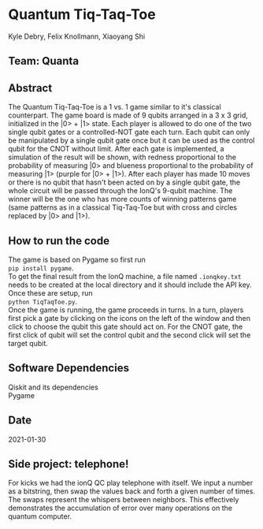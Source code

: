 # Quantum Tiq-Taq-Toe
Kyle Debry, Felix Knollmann, Xiaoyang Shi


## Team: Quanta

## Abstract
The Quantum Tiq-Taq-Toe is a 1 vs. 1 game similar to it's classical counterpart. The game board is made of 9 qubits arranged in a 3 x 3 grid, initialized in the |0> + |1> state. Each player is allowed to do one of the two single qubit gates or a controlled-NOT gate each turn. Each qubit can only be manipulated by a single qubit gate once but it can be used as the control qubit for the CNOT without limit. After each gate is implemented, a simulation of the result will be shown, with redness proportional to the probability of measuring |0> and blueness proportional to the probability of measuring |1> (purple for |0> + |1>). After each player has made 10 moves or there is no qubit that hasn't been acted on by a single qubit gate, the whole circuit will be passed through the IonQ's 9-qubit machine. The winner will be the one who has more counts of winning patterns game (same patterns as in a classical Tiq-Taq-Toe but with cross and circles replaced by |0> and |1>).  

## How to run the code
The game is based on Pygame so first run\
`pip install pygame`.\
To get the final result from the IonQ machine, a file named `.ionqkey.txt` needs to be created at the local directory and it should include the API key. Once these are setup, run\
`python TiqTaqToe.py`.\
Once the game is running, the game proceeds in turns. In a turn, players first pick a gate by clicking on the icons on the left of the window and then click to choose the qubit this gate should act on. For the CNOT gate, the first click of qubit will set the control qubit and the second click will set the target qubit.


## Software Dependencies
Qiskit and its dependencies\
Pygame

## Date
2021-01-30


## Side project: telephone!
For kicks we had the ionQ QC play telephone with itself. We input a number as a bitstring, then swap the values back and forth a given number of times. The swaps represent the whispers between neighbors. This effectively demonstrates the accumulation of error over many operations on the quantum computer.

